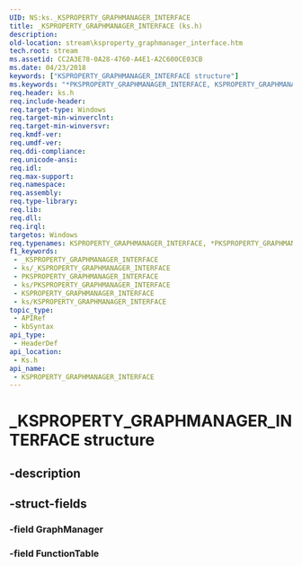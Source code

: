 ```yaml
---
UID: NS:ks._KSPROPERTY_GRAPHMANAGER_INTERFACE
title: _KSPROPERTY_GRAPHMANAGER_INTERFACE (ks.h)
description: 
old-location: stream\ksproperty_graphmanager_interface.htm
tech.root: stream
ms.assetid: CC2A3E78-0A28-4760-A4E1-A2C600CE03CB
ms.date: 04/23/2018
keywords: ["KSPROPERTY_GRAPHMANAGER_INTERFACE structure"]
ms.keywords: "*PKSPROPERTY_GRAPHMANAGER_INTERFACE, KSPROPERTY_GRAPHMANAGER_INTERFACE, KSPROPERTY_GRAPHMANAGER_INTERFACE structure [Streaming Media Devices], PKSPROPERTY_GRAPHMANAGER_INTERFACE, PKSPROPERTY_GRAPHMANAGER_INTERFACE structure pointer [Streaming Media Devices], _KSPROPERTY_GRAPHMANAGER_INTERFACE, ks/KSPROPERTY_GRAPHMANAGER_INTERFACE, ks/PKSPROPERTY_GRAPHMANAGER_INTERFACE, stream.ksproperty_graphmanager_interface"
req.header: ks.h
req.include-header: 
req.target-type: Windows
req.target-min-winverclnt: 
req.target-min-winversvr: 
req.kmdf-ver: 
req.umdf-ver: 
req.ddi-compliance: 
req.unicode-ansi: 
req.idl: 
req.max-support: 
req.namespace: 
req.assembly: 
req.type-library: 
req.lib: 
req.dll: 
req.irql: 
targetos: Windows
req.typenames: KSPROPERTY_GRAPHMANAGER_INTERFACE, *PKSPROPERTY_GRAPHMANAGER_INTERFACE
f1_keywords:
 - _KSPROPERTY_GRAPHMANAGER_INTERFACE
 - ks/_KSPROPERTY_GRAPHMANAGER_INTERFACE
 - PKSPROPERTY_GRAPHMANAGER_INTERFACE
 - ks/PKSPROPERTY_GRAPHMANAGER_INTERFACE
 - KSPROPERTY_GRAPHMANAGER_INTERFACE
 - ks/KSPROPERTY_GRAPHMANAGER_INTERFACE
topic_type:
 - APIRef
 - kbSyntax
api_type:
 - HeaderDef
api_location:
 - Ks.h
api_name:
 - KSPROPERTY_GRAPHMANAGER_INTERFACE
---
```


# _KSPROPERTY_GRAPHMANAGER_INTERFACE structure


## -description

## -struct-fields

### -field GraphManager

### -field FunctionTable


